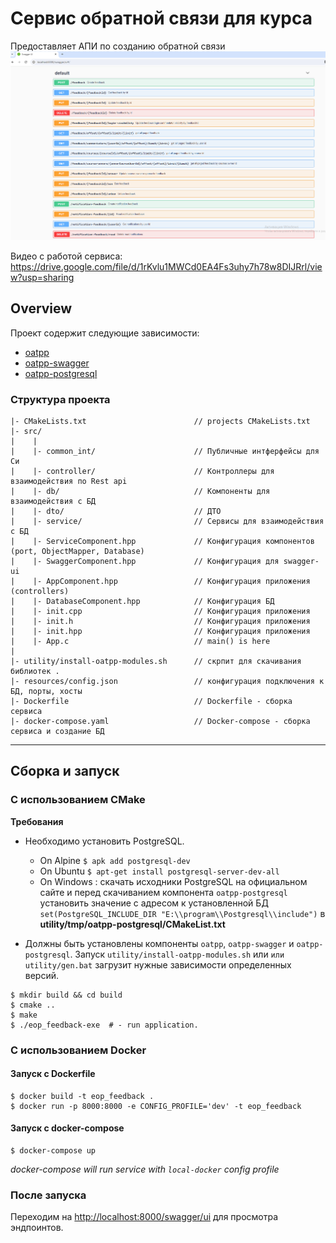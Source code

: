 # Сервис обратной связи для курса

Предоставляет АПИ по созданию обратной связи
![img.png](img.png)

Видео с работой сервиса:
https://drive.google.com/file/d/1rKvlu1MWCd0EA4Fs3uhy7h78w8DIJRrl/view?usp=sharing

## Overview

Проект содержит следующие зависимости:

- [oatpp](https://github.com/oatpp/oatpp)
- [oatpp-swagger](https://github.com/oatpp/oatpp-swagger)
- [oatpp-postgresql](https://github.com/oatpp/oatpp-postgresql)

### Структура проекта

```
|- CMakeLists.txt                        // projects CMakeLists.txt
|- src/
|    |
|    |- common_int/                      // Публичные интферфейсы для Си
|    |- controller/                      // Контроллеры для взаимодействия по Rest api
|    |- db/                              // Компоненты для взаимодействия с БД
|    |- dto/                             // ДТО
|    |- service/                         // Сервисы для взаимодействия с БД
|    |- ServiceComponent.hpp             // Конфигурация компонентов (port, ObjectMapper, Database)
|    |- SwaggerComponent.hpp             // Конфигурация для swagger-ui
|    |- AppComponent.hpp                 // Конфигурация приложения (controllers)
|    |- DatabaseComponent.hpp            // Конфигурация БД
|    |- init.cpp                         // Конфигурация приложения
|    |- init.h                           // Конфигурация приложения
|    |- init.hpp                         // Конфигурация приложения
|    |- App.c                            // main() is here
|    
|- utility/install-oatpp-modules.sh      // скрпит для скачивания библиотек .
|- resources/config.json                 // конфигурация подключения к БД, порты, хосты
|- Dockerfile                            // Dockerfile - сборка сервиса
|- docker-compose.yaml                   // Docker-compose - сборка сервиса и создание БД
```

---

## Сборка и запуск

### С использованием CMake

**Требования**

- Необходимо установить PostgreSQL.
    - On Alpine `$ apk add postgresql-dev`
    - On Ubuntu `$ apt-get install postgresql-server-dev-all`
    - On Windows : скачать исходники PostgreSQL на официальном сайте и перед скачиванием компонента `oatpp-postgresql`
      установить значение с адресом к установленной БД `set(PostgreSQL_INCLUDE_DIR "E:\\program\\Postgresql\\include")`
      в **utility/tmp/oatpp-postgresql/CMakeList.txt**

- Должны быть установлены компоненты  `oatpp`, `oatpp-swagger` и `oatpp-postgresql`.
  Запуск `utility/install-oatpp-modules.sh` или `или utility/gen.bat` загрузит нужные зависимости определенных версий.

```
$ mkdir build && cd build
$ cmake ..
$ make 
$ ./eop_feedback-exe  # - run application.
```

### С использованием Docker

#### Запуск с Dockerfile

```
$ docker build -t eop_feedback .
$ docker run -p 8000:8000 -e CONFIG_PROFILE='dev' -t eop_feedback
```

#### Запуск с docker-compose

```
$ docker-compose up
```

*docker-compose will run service with `local-docker` config profile*

### После запуска

Переходим на [http://localhost:8000/swagger/ui](http://localhost:8000/swagger/ui) для просмотра эндпоинтов.

